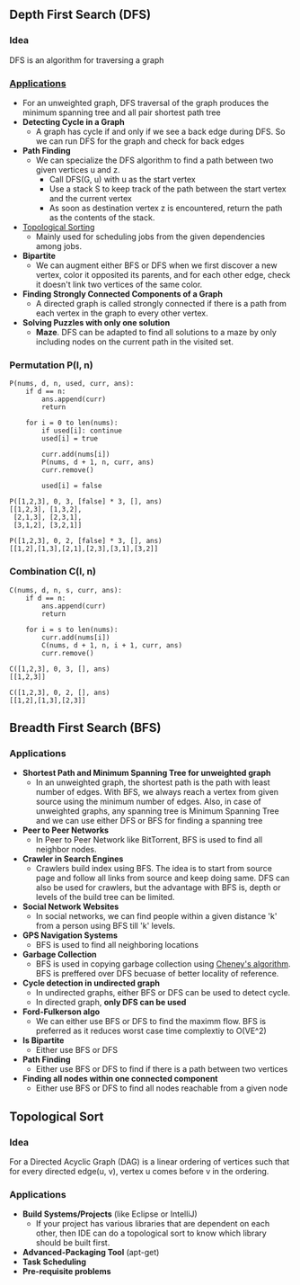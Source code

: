 ## Depth First Search (DFS)
### Idea
DFS is an algorithm for traversing a graph

### [Applications](http://ww3.algorithmdesign.net/handouts/DFS.pdf)
- For an unweighted graph, DFS traversal of the graph produces the minimum spanning tree and all pair shortest path tree
- **Detecting Cycle in a Graph**
  - A graph has cycle if and only if we see a back edge during DFS. So we can run DFS for the graph and check for back edges
- **Path Finding**
  - We can specialize the DFS algorithm to find a path between two given vertices u and z.
    - Call DFS(G, u) with u as the start vertex
    - Use a stack S to keep track of the path between the start vertex and the current vertex
    - As soon as destination vertex z is encountered, return the path as the contents of the stack.
- [Topological Sorting](#topological-Sort)
  - Mainly used for scheduling jobs from the given dependencies among jobs. 
- **Bipartite**
  - We can augment either BFS or DFS when we first discover a new vertex, color it opposited its parents, and for each other edge, check it doesn't link
  two vertices of the same color.
- **Finding Strongly Connected Components of a Graph**
  - A directed graph is called strongly connected if there is a path from each vertex in the graph to every other vertex.
- **Solving Puzzles with only one solution**
  - **Maze**. DFS can be adapted to find all solutions to a maze by only including nodes on the current path in the visited set.

### Permutation P(l, n)
```
P(nums, d, n, used, curr, ans):
    if d == n:
        ans.append(curr)
        return
    
    for i = 0 to len(nums):
        if used[i]: continue
        used[i] = true
        
        curr.add(nums[i])
        P(nums, d + 1, n, curr, ans)
        curr.remove()
        
        used[i] = false
```

```
P([1,2,3], 0, 3, [false] * 3, [], ans)
[[1,2,3], [1,3,2], 
 [2,1,3], [2,3,1],
 [3,1,2], [3,2,1]]

P([1,2,3], 0, 2, [false] * 3, [], ans)
[[1,2],[1,3],[2,1],[2,3],[3,1],[3,2]]
```
### Combination C(l, n)
```
C(nums, d, n, s, curr, ans):
    if d == n:
        ans.append(curr)
        return
    
    for i = s to len(nums):
        curr.add(nums[i])
        C(nums, d + 1, n, i + 1, curr, ans)
        curr.remove()
```

```
C([1,2,3], 0, 3, [], ans)
[[1,2,3]]

C([1,2,3], 0, 2, [], ans)
[[1,2],[1,3],[2,3]]
```

## Breadth First Search (BFS)
### Applications
- **Shortest Path and Minimum Spanning Tree for unweighted graph**
  - In an unweighted graph, the shortest path is the path with least number of edges. With BFS, we always reach a vertex from given
  source using the minimum number of edges. Also, in case of unweighted graphs, any spanning tree is Minimum Spanning Tree and we can
  use either DFS or BFS for finding a spanning tree
- **Peer to Peer Networks**
  - In Peer to Peer Network like BitTorrent, BFS is used to find all neighbor nodes.
- **Crawler in Search Engines**
  - Crawlers build index using BFS. The idea is to start from source page and follow all links from source and keep doing same. DFS can 
  also be used for crawlers, but the advantage with BFS is, depth or levels of the build tree can be limited.
- **Social Network Websites**
  - In social networks, we can find people within a given distance 'k' from a person using BFS till 'k' levels.
- **GPS Navigation Systems**
  - BFS is used to find all neighboring locations
- **Garbage Collection**
  - BFS is used in copying garbage collection using [Cheney's algorithm](https://lambda.uta.edu/cse5317/notes/node48.html). 
  BFS is preffered over DFS becuase of better locality of reference.
- **Cycle detection in undirected graph**
  - In undirected graphs, either BFS or DFS can be used to detect cycle.
  - In directed graph, **only DFS can be used**
- **Ford-Fulkerson algo**
  - We can either use BFS or DFS to find the maximm flow. BFS is preferred as it reduces worst case time complextiy to O(VE^2)
- **Is Bipartite**
  - Either use BFS or DFS
- **Path Finding**
  - Either use BFS or DFS to find if there is a path between two vertices
- **Finding all nodes within one connected component**
  - Either use BFS or DFS to find all nodes reachable from a given node
  
  
## Topological Sort
### Idea
For a Directed Acyclic Graph (DAG) is a linear ordering of vertices such that for every directed edge(u, v), vertex u comes before v in the ordering.

### Applications
- **Build Systems/Projects** (like Eclipse or IntelliJ)
  - If your project has various libraries that are dependent on each other, then IDE can do a topological sort to know which library should be built first.
- **Advanced-Packaging Tool** (apt-get)
- **Task Scheduling**
- **Pre-requisite problems**

